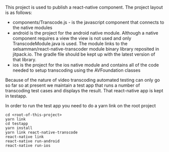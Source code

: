 This project is used to publish a react-native component.  The project layout is as follows:

* components/Transcode.js - is the javascript component that connects to the native modules
* android is the project for the android native module.  Although a native component requires a view the view is not used and only TranscodeModule.java is used.  The module links to the selsamman/react-native-transcoder module binary library reposited in jitpack.io.  The gradle file should be kept up with the latest version of that library.
* ios is the project for the ios native module and contains all of the code needed to setup transcoding using the AVFoundation classes

Because of the nature of video transcoding automated testing can only go so far so at present we maintain a test app that runs a number of transcoding test cases and displays the result.  That react-native app is kept in testapp.

 In order to run the test app you need to do a yarn link on the root project 

```
cd <root-of-this-project>
yarn link
cd testapp
yarn install
yarn link react-native-transcode
react-native link
react-native run-android
react-native run-ios
```
